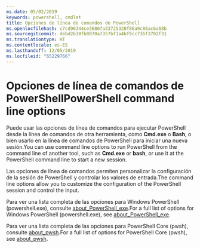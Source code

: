 ```yaml
---
ms.date: 05/02/2019
keywords: powershell, cmdlet
title: Opciones de línea de comandos de PowerShell
ms.openlocfilehash: c7cd96344ce3686fa33725320f86a9c86ac6a68b
ms.sourcegitcommit: debd2b38fb8070a7357bf1a4bf9cc736f3702f31
ms.translationtype: HT
ms.contentlocale: es-ES
ms.lasthandoff: 12/05/2019
ms.locfileid: "65229766"
---
```

# <a name="powershell-command-line-options"></a><span data-ttu-id="873e0-103">Opciones de línea de comandos de PowerShell</span><span class="sxs-lookup"><span data-stu-id="873e0-103">PowerShell command line options</span></span>

<span data-ttu-id="873e0-104">Puede usar las opciones de línea de comandos para ejecutar PowerShell desde la línea de comandos de otra herramienta, como **Cmd.exe** o **Bash**, o bien usarlo en la línea de comandos de PowerShell para iniciar una nueva sesión.</span><span class="sxs-lookup"><span data-stu-id="873e0-104">You can use command line options to run PowerShell from the command line of another tool, such as **Cmd.exe** or **bash**, or use it at the PowerShell command line to start a new session.</span></span>

<span data-ttu-id="873e0-105">Las opciones de línea de comandos permiten personalizar la configuración de la sesión de PowerShell y controlar los valores de entrada.</span><span class="sxs-lookup"><span data-stu-id="873e0-105">The command line options allow you to customize the configuration of the PowerShell session and control the input.</span></span>

<span data-ttu-id="873e0-106">Para ver una lista completa de las opciones para Windows PowerShell (powershell.exe), consulte [about_PowerShell_exe](/powershell/module/Microsoft.PowerShell.Core/About/about_PowerShell_exe).</span><span class="sxs-lookup"><span data-stu-id="873e0-106">For a full list of options for Windows PowerShell (powershell.exe), see [about_PowerShell_exe](/powershell/module/Microsoft.PowerShell.Core/About/about_PowerShell_exe).</span></span>

<span data-ttu-id="873e0-107">Para ver una lista completa de las opciones para PowerShell Core (pwsh), consulte [about_pwsh](/powershell/module/Microsoft.PowerShell.Core/About/about_pwsh).</span><span class="sxs-lookup"><span data-stu-id="873e0-107">For a full list of options for PowerShell Core (pwsh), see [about_pwsh](/powershell/module/Microsoft.PowerShell.Core/About/about_pwsh).</span></span>